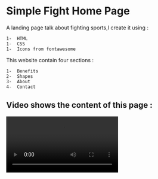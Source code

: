 # Simple Fight Home Page
A landing page talk about fighting sports,I create it using :

    1-  HTML
    1-  CSS
    1-  Icons from fontawesome 

This website contain four sections :

    1-  Benefits
    2-  Shapes
    3-  About
    4-  Contact

## Video shows the content of this page :
![Video shows the content of this page](./theShow.mp4)
    

